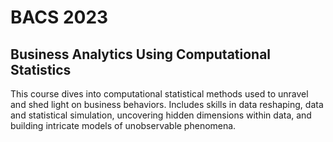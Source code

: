# BACS 2023
## Business Analytics Using Computational Statistics

This course dives into computational statistical methods used to unravel and shed light on business behaviors.
Includes skills in data reshaping, data and statistical simulation, uncovering hidden dimensions within data, and building intricate models of unobservable phenomena.
